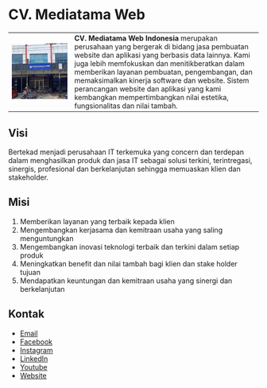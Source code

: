 # CV. Mediatama Web

<table>
    <tr>
        <td width="25%">
            <img src="image/office.webp">
        </td>
        <td>
            <b>CV. Mediatama Web Indonesia</b> merupakan perusahaan yang bergerak di bidang jasa pembuatan website dan aplikasi yang berbasis data lainnya. Kami juga lebih memfokuskan dan menitikberatkan dalam memberikan layanan pembuatan, pengembangan, dan memaksimalkan kinerja software dan website. Sistem perancangan website dan aplikasi yang kami kembangkan mempertimbangkan nilai estetika, fungsionalitas dan nilai tambah.
        </td>
    </tr>
</table>

## Visi

Bertekad menjadi perusahaan IT terkemuka yang concern dan terdepan dalam menghasilkan produk dan jasa IT sebagai solusi terkini, terintregasi, sinergis, profesional dan berkelanjutan sehingga memuaskan klien dan stakeholder.

## Misi

1. Memberikan layanan yang terbaik kepada klien
2. Mengembangkan kerjasama dan kemitraan usaha yang saling menguntungkan
3. Mengembangkan inovasi teknologi terbaik dan terkini dalam setiap produk
4. Meningkatkan benefit dan nilai tambah bagi klien dan stake holder tujuan
5. Mendapatkan keuntungan dan kemitraan usaha yang sinergi dan berkelanjutan

## Kontak

- [Email](mailto:hrdmediatamaweb@gmail.com)
- [Facebook](https://www.facebook.com/profile.php?id=100063686645663)
- [Instagram](https://www.instagram.com/mediatamaweb)
- [LinkedIn](https://www.linkedin.com/company/cv-mediatama-web-indonesia/)
- [Youtube](https://www.youtube.com/@mediatamaweb9545)
- [Website](https://mediatamaweb.co.id)
